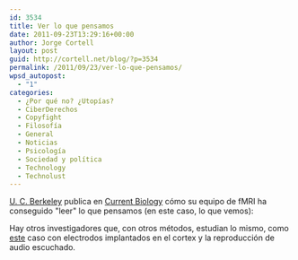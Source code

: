 ```yaml
---
id: 3534
title: Ver lo que pensamos
date: 2011-09-23T13:29:16+00:00
author: Jorge Cortell
layout: post
guid: http://cortell.net/blog/?p=3534
permalink: /2011/09/23/ver-lo-que-pensamos/
wpsd_autopost:
  - "1"
categories:
  - ¿Por qué no? ¿Utopías?
  - CiberDerechos
  - Copyfight
  - Filosofí­a
  - General
  - Noticias
  - Psicología
  - Sociedad y polí­tica
  - Technology
  - Technolust
---
```

<a title="http://newscenter.berkeley.edu/2011/09/22/brain-movies/" href="http://newscenter.berkeley.edu/2011/09/22/brain-movies/" target="_blank">U. C. Berkeley</a> publica en <a title="http://www.sciencedirect.com/science/article/pii/S0960982211009377" href="http://www.sciencedirect.com/science/article/pii/S0960982211009377" target="_blank">Current Biology</a> cómo su equipo de fMRI ha conseguido "leer" lo que pensamos (en este caso, lo que vemos):

Hay otros investigadores que, con otros métodos, estudian lo mismo, como <a title="http://www.nytimes.com/2011/09/18/magazine/the-cyborg-in-us-all.html?_r=3&pagewanted=all" href="http://www.nytimes.com/2011/09/18/magazine/the-cyborg-in-us-all.html?_r=3&pagewanted=all" target="_blank">este</a> caso con electrodos implantados en el cortex y la reproducción de audio escuchado.